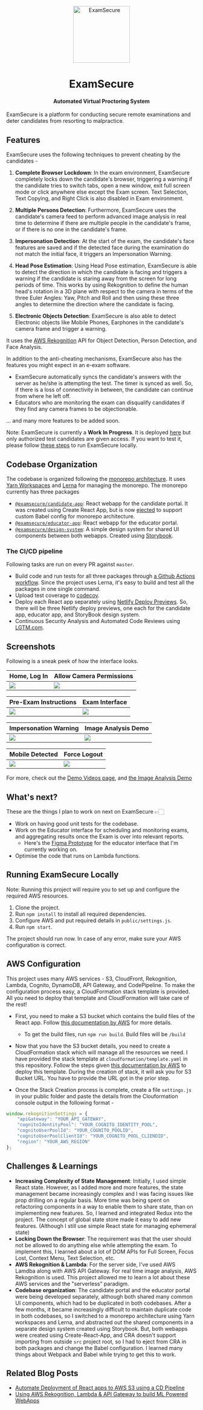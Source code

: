 <p align="center">
  <a href="https://examsecure.rajrajhans.com">
    <img alt="ExamSecure" src="docs/logo.png" width="150"/>
  </a>
</p>

<h1 align="center">
  ExamSecure
</h1>

<h4 align="center">
  Automated Virtual Proctoring System 
</h4>

ExamSecure is a platform for conducting secure remote examinations and deter candidates from resorting to malpractice. 

## Features

ExamSecure uses the following techniques to prevent cheating by the candidates -

1. **Complete Browser Lockdown**: In the exam environment, ExamSecure completely locks down the candidate's browser, triggering a warning if the candidate tries to switch tabs, open a new window, exit full screen mode or click anywhere else except the Exam screen. Text Selection, Text Copying, and Right Click is also disabled in Exam environment. 

2. **Multiple Persons Detection**: Furthermore, ExamSecure uses the candidate's camera feed to perform advanced image analysis in real time to determine if there are multiple people in the candidate's frame, or if there is no one in the candidate's frame. 

3. **Impersonation Detection**: At the start of the exam, the candidate's face features are saved and if the detected face during the examination do not match the initial face, it triggers an Impersonation Warning. 

4. **Head Pose Estimation**: Using Head Pose estimation, ExamSecure is able to detect the direction in which the candidate is facing and triggers a warning if the candidate is staring away from the screen for long periods of time. This works by using Rekognition to define the human head's rotation in a 3D plane with respect to the camera in terms of the three Euler Angles: Yaw, Pitch and Roll and then using these three angles to determine the direction where the candidate is facing.  

5. **Electronic Objects Detection**: ExamSecure is also able to detect Electronic objects like Mobile Phones, Earphones in the candidate's camera frame and trigger a warning. 

It uses the [AWS Rekognition](https://aws.amazon.com/rekognition/) API for Object Detection, Person Detection, and Face Analysis.

In addition to the anti-cheating mechanisms, ExamSecure also has the features you might expect in an e-exam software.
- ExamSecure automatically syncs the candidate's answers with the server as he/she is attempting the test. The timer is synced as well. So, if there is a loss of connectivity in between, the candidate can continue from where he left off.
- Educators who are monitoring the exam can disqualify candidates if they find any camera frames to be objectionable.

... and many more features to be added soon.

Note: ExamSecure is currently a **Work In Progress**. It is deployed [here](https://examsecure.rajrajhans.com) but only authorized test candidates are given access. If you want to test it, please follow [these steps](https://github.com/rajrajhans/examsecure#running-examsecure-locally) to run ExamSecure locally.

## Codebase Organization

The codebase is organized following the [monorepo architecture](https://www.toptal.com/front-end/guide-to-monorepos). It uses [Yarn Workspaces](https://classic.yarnpkg.com/en/docs/workspaces/) and [Lerna](https://lerna.js.org/) for managing the monorepo. The monorepo currently has three packages 

- [`@examsecure/candidate-app`](packages/examsecure-candidate-app): React webapp for the candidate portal. It was created using Create React App, but is now [ejected](https://create-react-app.dev/docs/available-scripts/#npm-run-eject) to support custom Babel config for monorepo architecture. 
- [`@examsecure/educator-app`](packages/examsecure-educator-app): React webapp for the educator portal. 
- [`@examsecure/design-system`](packages/examsecure-design-system): A simple design system for shared UI components between both webapps. Created using [Storybook](https://storybook.js.org/).

### The CI/CD pipeline

Following tasks are run on every PR against `master`.
- Build code and run tests for all three packages through [a Github Actions workflow](https://github.com/rajrajhans/examsecure/tree/master/.github/workflows). Since the project uses Lerna, it's easy to build and test all the packages in one single command. 
- Upload test coverage to [codecov](https://about.codecov.io/).
- Deploy each React app separately using [Netlify Deploy Previews](https://www.netlify.com/blog/2016/07/20/introducing-deploy-previews-in-netlify/). So, there will be three Netlify deploy previews, one each for the candidate app, educator app, and StoryBook design system.
- Continuous Security Analysis and Automated Code Reviews using [LGTM.com](https://lgtm.com/).

## Screenshots

Following is a sneak peek of how the interface looks.

| Home,  Log In                              | Allow Camera Permissions                             |
| ------------------------------------ | ------------------------------------ |
| ![](/docs/examsecure_screenrecord.gif) | ![](docs/ss_permissions.png) |

| Pre-Exam Instructions                              | Exam Interface                             |
| ------------------------------------ | ------------------------------------ |
| ![](docs/ss_pre_exam.png) | ![](docs/ss_exam.png) |

| Impersonation Warning                             | Image Analysis Demo                             |
| ------------------------------------ | ------------------------------------ |
| ![](docs/ss_pre_exam.png) | ![](docs/ss_demo.png) |

| Mobile Detected                             | Force Logout                             |
| ------------------------------------ | ------------------------------------ |
| ![](docs/ss_mobile.png) | ![](docs/ss_force_logout.png) |

For more, check out the [Demo Videos page](https://examsecure.rajrajhans.com/demoVideos), and [the Image Analysis Demo](https://examsecure.rajrajhans.com/demo)

## What's next?

These are the things I plan to work on next on ExamSecure 👉🏻
- Work on having good unit tests for the codebase.
- Work on the Educator interface for scheduling and monitoring exams, and aggregating results once the Exam is over into relevant reports.
  - Here's the [Figma Prototype](https://www.figma.com/proto/RIsibmqXUtjutPBGPilQKq/Home?node-id=1%3A12&scaling=min-zoom) for the educator interface that I'm currently working on.
- Optimise the code that runs on Lambda functions.

## Running ExamSecure Locally

Note: Running this project will require you to set up and configure 
the required AWS resources.

1. Clone the project.
2. Run `npm install` to install all required dependencies.
3. Configure AWS and put required details in `public/settings.js`.
4. Run `npm start`.

The project should run now. In case of any error, make sure your AWS configuration is correct. 

## AWS Configuration

This project uses many AWS services - S3, CloudFront, Rekognition, Lambda, Cognito, DynamoDB, API Gateway, and CodePipeline. To make the configuration process easy, a CloudFormation stack template is provided. All you need to deploy that template and CloudFormation will take care of the rest!

- First, you need to make a S3 bucket which contains the build files of the React app. Follow [this documentation by AWS](https://docs.aws.amazon.com/AmazonS3/latest/user-guide/create-bucket.html) for more details.
    - To get the build files, run `npm run build`. Build files will be `/build`
    
- Now that you have the S3 bucket details, you need to create a CloudFormation stack which will manage all the resources we need. I have provided the stack template at `cloudformation/template.yaml` in this repository. Follow the steps given [this documentation by AWS](https://docs.aws.amazon.com/AWSCloudFormation/latest/UserGuide/cfn-console-create-stack.html) to deploy this template. During the creation of stack, it will ask you for S3 Bucket URL. You have to provide the URL got in the prior step. 
- Once the Stack Creation process is complete, create a file `settings.js` in your public folder and paste the details from the Clouformation console output in the  following format - 

```javascript
window.rekognitionSettings = {
    "apiGateway": "YOUR_API_GATEWAY",
    "cognitoIdentityPool": "YOUR_COGNITO_IDENTITY_POOL",
    "cognitoUserPoolId": "YOUR_COGNITO_POOLID",
    "cognitoUserPoolClientId": "YOUR_COGNITO_POOL_CLIENDID",
    "region": "YOUR_AWS_REGION"
};
```   

## Challenges & Learnings

- **Increasing Complexity of State Management**: Initially, I used simple React state. However, as I added more and more features, the state management became increasingly complex and I was facing issues like prop drilling on a regular basis. More time was being spent on refactoring components in a way to enable them to share state, than on implementing new features. So, I learned and integrated Redux into the project. The concept of global state store made it easy to add new features. (Although I still use simple React state for managing ephemeral state)
- **Locking Down the Browser**: The requirement was that the user should not be allowed to do anything else while attempting the exam. To implement this, I learned about a lot of DOM APIs for Full Screen, Focus Lost, Context Menu, Text Selection, etc.
- **AWS Rekognition & Lambda**: For the server side, I've used AWS Lamdba along with AWS API Gateway. For real time image analysis, AWS Rekognition is used. This project allowed me to learn a lot about these AWS services and the "serverless" paradigm.
- **Codebase organization**: The candidate portal and the educator portal were being developed separately, although both shared many common UI components, which had to be duplicated in both codebases. After a few months, it became increasingly difficult to maintain duplicate code in both codebases, so I switched to a monorepo architecture using Yarn workspaces and Lerna, and abstracted out the shared components in a separate design system created using Storybook. But, both webapps were created using Create-React-App, and CRA doesn't support importing from outside `src` project root, so I had to eject from CRA in both packages and change the Babel configuration. I learned many things about Webpack and Babel while trying to get this to work. 

## Related Blog Posts
- [Automate Deployment of React apps to AWS S3 using a CD Pipeline](https://rajrajhans.com/2020/08/automate-deployment-react-app-aws/)
- [Using AWS Rekognition, Lambda & API Gateway to build ML Powered WebApps](https://rajrajhans.com/2021/03/image-analyzer-aws-rekognition/)

